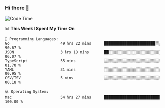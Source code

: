 ### Hi there 👋

<!--
**CrazyCollin/crazycollin** is a ✨ _special_ ✨ repository because its `README.md` (this file) appears on your GitHub profile.

Here are some ideas to get you started:

- 🔭 I’m currently working on ...
- 🌱 I’m currently learning ...
- 👯 I’m looking to collaborate on ...
- 🤔 I’m looking for help with ...
- 💬 Ask me about ...
- 📫 How to reach me: ...
- 😄 Pronouns: ...
- ⚡ Fun fact: ...
-->

<!--START_SECTION:waka-->
![Code Time](http://img.shields.io/badge/Code%20Time-3%2C587%20hrs%2057%20mins-blue)

📊 **This Week I Spent My Time On** 

```text
💬 Programming Languages: 
Go                       49 hrs 22 mins      ███████████████████████░░   90.67 % 
JSON                     3 hrs 18 mins       ██░░░░░░░░░░░░░░░░░░░░░░░   06.07 % 
TypeScript               55 mins             ░░░░░░░░░░░░░░░░░░░░░░░░░   01.70 % 
YAML                     31 mins             ░░░░░░░░░░░░░░░░░░░░░░░░░   00.95 % 
CSV/TSV                  5 mins              ░░░░░░░░░░░░░░░░░░░░░░░░░   00.18 % 

💻 Operating System: 
Mac                      54 hrs 27 mins      █████████████████████████   100.00 % 
```


<!--END_SECTION:waka-->

